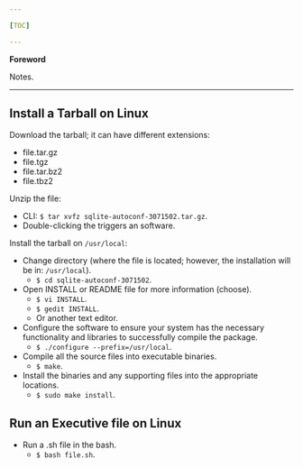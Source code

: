 ```yaml
---

[TOC]

---
```


**Foreword**

Notes.

---

## Install a Tarball on Linux

Download the tarball; it can have different extensions:

- file.tar.gz
- file.tgz
- file.tar.bz2
- file.tbz2

Unzip the file:

- CLI: `$ tar xvfz sqlite-autoconf-3071502.tar.gz`.
- Double-clicking the triggers an software.

Install the tarball on `/usr/local`:

- Change directory (where the file is located; however, the installation will be in: `/usr/local`).
    - `$ cd sqlite-autoconf-3071502`.
- Open INSTALL or README file for more information (choose).
    - `$ vi INSTALL`.
    - `$ gedit INSTALL`.
    - Or another text editor.
- Configure the software to ensure your system has the necessary functionality and libraries to successfully compile the package.
    - `$ ./configure --prefix=/usr/local`.
- Compile all the source files into executable binaries.
    - `$ make`.
- Install the binaries and any supporting files into the appropriate locations.
    - `$ sudo make install`.    
    
## Run an Executive file on Linux

- Run a .sh file in the bash.
    - `$ bash file.sh`.